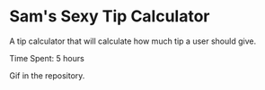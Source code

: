 Sam's Sexy Tip Calculator
=======================
A tip calculator that will calculate how much tip a user should give. 

Time Spent: 5 hours

Gif in the repository. 
